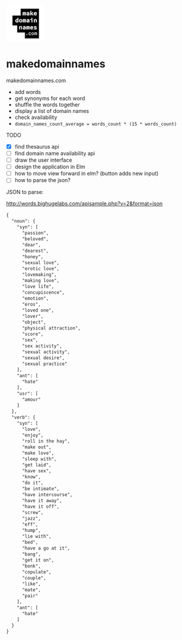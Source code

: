 ![](mdn.png)

# makedomainnames
makedomainnames.com

 - add words 
 - get synonyms for each word 
 - shuffle the words together
 - display a list of domain names
 - check availability
 - `domain_names_count_average = words_count * (15 * words_count)`

TODO
 - [x] find thesaurus api
 - [ ] find domain name availability api
 - [ ] draw the user interface
 - [ ] design the application in Elm
 - [ ] how to move view forward in elm? (button adds new input)
 - [ ] how to parse the json?

JSON to parse:

http://words.bighugelabs.com/apisample.php?v=2&format=json

```
{
  "noun": {
    "syn": [
      "passion",
      "beloved",
      "dear",
      "dearest",
      "honey",
      "sexual love",
      "erotic love",
      "lovemaking",
      "making love",
      "love life",
      "concupiscence",
      "emotion",
      "eros",
      "loved one",
      "lover",
      "object",
      "physical attraction",
      "score",
      "sex",
      "sex activity",
      "sexual activity",
      "sexual desire",
      "sexual practice"
    ],
    "ant": [
      "hate"
    ],
    "usr": [
      "amour"
    ]
  },
  "verb": {
    "syn": [
      "love",
      "enjoy",
      "roll in the hay",
      "make out",
      "make love",
      "sleep with",
      "get laid",
      "have sex",
      "know",
      "do it",
      "be intimate",
      "have intercourse",
      "have it away",
      "have it off",
      "screw",
      "jazz",
      "eff",
      "hump",
      "lie with",
      "bed",
      "have a go at it",
      "bang",
      "get it on",
      "bonk",
      "copulate",
      "couple",
      "like",
      "mate",
      "pair"
    ],
    "ant": [
      "hate"
    ]
  }
}
```
